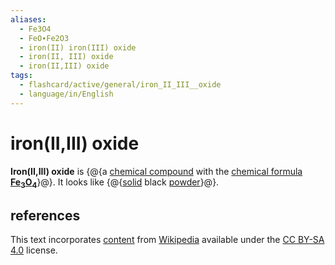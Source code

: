 ```yaml
---
aliases:
  - Fe3O4
  - FeO∙Fe2O3
  - iron(II) iron(III) oxide
  - iron(II, III) oxide
  - iron(II,III) oxide
tags:
  - flashcard/active/general/iron_II_III__oxide
  - language/in/English
---
```


# iron(II,III) oxide

__Iron(II,III) oxide__ is {@{a [chemical compound](chemical%20compound.md) with the [chemical formula](chemical%20formula.md) __[Fe](iron.md)<sub>3</sub>[O](oxygen.md)<sub>4</sub>__}@}. It looks like {@{[solid](solid.md) black [powder](powder.md)}@}. <!--SR:!2025-01-09,499,330!2025-02-05,120,130-->

## references

This text incorporates [content](https://en.wikipedia.org/wiki/iron(II,III)_oxide) from [Wikipedia](Wikipedia.md) available under the [CC BY-SA 4.0](https://creativecommons.org/licenses/by-sa/4.0/) license.
